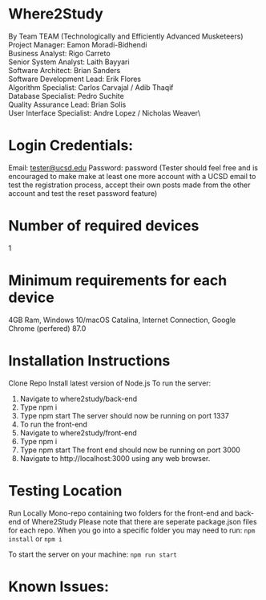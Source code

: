 # Where2Study
By Team TEAM (Technologically and Efficiently Advanced Musketeers)\
Project Manager: Eamon Moradi-Bidhendi\
Business Analyst: Rigo Carreto\
Senior System Analyst: Laith Bayyari\
Software Architect: Brian Sanders\
Software Development Lead: Erik Flores\
Algorithm Specialist: Carlos Carvajal / Adib Thaqif\
Database Specialist: Pedro Suchite\
Quality Assurance Lead: Brian Solis\
User Interface Specialist: Andre Lopez / Nicholas Weaver\

# Login Credentials:
Email: tester@ucsd.edu   Password: password 
(Tester should feel free and is encouraged to make make at least one more account with a UCSD email to test the registration process, accept their own posts made from the other account and test the reset password feature)


# Number of required devices
1

# Minimum requirements for each device
4GB Ram, Windows 10/macOS Catalina, Internet Connection, Google Chrome (perfered) 87.0 

# Installation Instructions
Clone Repo
Install latest version of Node.js
To run the server:
1. Navigate to where2study/back-end 
2. Type npm i
3. Type npm start
The server should now be running on port 1337
1. To run the front-end
2. Navigate to where2study/front-end
3. Type npm i
4. Type npm start
   The front end should now be running on port 3000
5. Navigate to http://localhost:3000 using any web browser.

# Testing Location
Run Locally
Mono-repo containing two folders for the front-end and back-end of Where2Study
Please note that there are seperate package.json files for each repo.
When you go into a specific folder you may need to run:
`npm install`  or  `npm i`

To start the server on your machine:
`npm run start`

# Known Issues:

